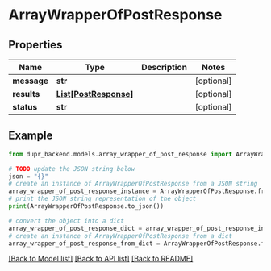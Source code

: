 # ArrayWrapperOfPostResponse


## Properties

Name | Type | Description | Notes
------------ | ------------- | ------------- | -------------
**message** | **str** |  | [optional] 
**results** | [**List[PostResponse]**](PostResponse.md) |  | [optional] 
**status** | **str** |  | [optional] 

## Example

```python
from dupr_backend.models.array_wrapper_of_post_response import ArrayWrapperOfPostResponse

# TODO update the JSON string below
json = "{}"
# create an instance of ArrayWrapperOfPostResponse from a JSON string
array_wrapper_of_post_response_instance = ArrayWrapperOfPostResponse.from_json(json)
# print the JSON string representation of the object
print(ArrayWrapperOfPostResponse.to_json())

# convert the object into a dict
array_wrapper_of_post_response_dict = array_wrapper_of_post_response_instance.to_dict()
# create an instance of ArrayWrapperOfPostResponse from a dict
array_wrapper_of_post_response_from_dict = ArrayWrapperOfPostResponse.from_dict(array_wrapper_of_post_response_dict)
```
[[Back to Model list]](../README.md#documentation-for-models) [[Back to API list]](../README.md#documentation-for-api-endpoints) [[Back to README]](../README.md)


